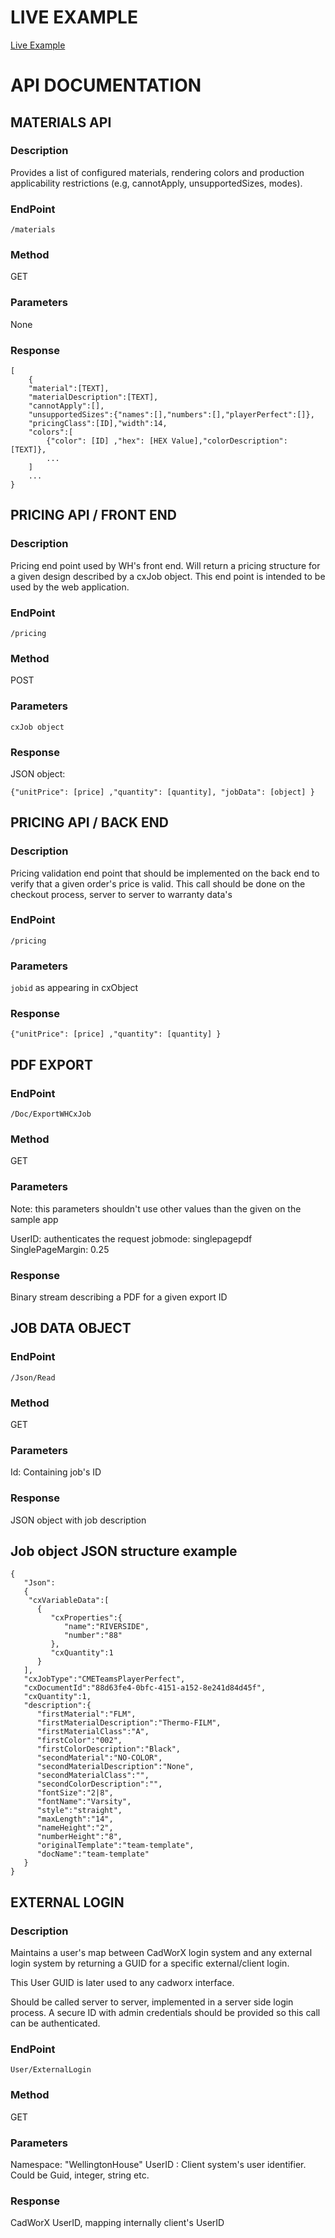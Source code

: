 # LIVE EXAMPLE #

[Live Example](https://stahls.github.io/wh-example/)


# API DOCUMENTATION #

## MATERIALS API ##

### Description ###

Provides a list of configured materials, rendering colors and production applicability restrictions (e.g, cannotApply, unsupportedSizes, modes).

### EndPoint ###

`/materials`

### Method ###

GET

### Parameters ###

None

### Response ###

```
[
	{
	"material":[TEXT],
	"materialDescription":[TEXT],
	"cannotApply":[],
	"unsupportedSizes":{"names":[],"numbers":[],"playerPerfect":[]},
	"pricingClass":[ID],"width":14,
	"colors":[
		{"color": [ID] ,"hex": [HEX Value],"colorDescription": [TEXT]},
		...
	]
	...
}
```

## PRICING API / FRONT END ##

### Description ###

Pricing end point used by WH's front end. Will return a pricing structure for a given design described by a cxJob object. This end point is intended to be used by the web application.

### EndPoint ###

`/pricing`

### Method ###

POST

### Parameters ###

`cxJob object`

### Response ###

JSON object:

`{"unitPrice": [price] ,"quantity": [quantity], "jobData": [object] }`

## PRICING API / BACK END ##

### Description ###

Pricing validation end point that should be implemented on the back end to verify that a given order's price is valid. This call should be done on the checkout process, server to server to warranty data's 

### EndPoint ###

`/pricing`

### Parameters ###

`jobid` as appearing in cxObject

### Response ### 

`{"unitPrice": [price] ,"quantity": [quantity] }`

## PDF EXPORT ##

### EndPoint ###

`/Doc/ExportWHCxJob`

### Method ###

GET

### Parameters ### 

Note: this parameters shouldn't use other values than the given on the sample app

UserID: authenticates the request
jobmode: singlepagepdf
SinglePageMargin: 0.25 

### Response ###

Binary stream describing a PDF for a given export ID

## JOB DATA OBJECT ##

### EndPoint ###

`/Json/Read`

### Method ###

GET

### Parameters ### 

Id: Containing job's ID

### Response ###

JSON object with job description

## Job object JSON structure example ##

```
{  
   "Json":
   {
    "cxVariableData":[  
      {  
         "cxProperties":{  
            "name":"RIVERSIDE",
            "number":"88"
         },
         "cxQuantity":1
      }
   ],
   "cxJobType":"CMETeamsPlayerPerfect",
   "cxDocumentId":"88d63fe4-0bfc-4151-a152-8e241d84d45f",
   "cxQuantity":1,
   "description":{  
      "firstMaterial":"FLM",
      "firstMaterialDescription":"Thermo-FILM",
      "firstMaterialClass":"A",
      "firstColor":"002",
      "firstColorDescription":"Black",
      "secondMaterial":"NO-COLOR",
      "secondMaterialDescription":"None",
      "secondMaterialClass":"",
      "secondColorDescription":"",
      "fontSize":"2|8",
      "fontName":"Varsity",
      "style":"straight",
      "maxLength":"14",
      "nameHeight":"2",
      "numberHeight":"8",
      "originalTemplate":"team-template",
      "docName":"team-template"
   }
}
```

## EXTERNAL LOGIN ##

### Description ###

Maintains a user's map between CadWorX login system and any external login system by returning a GUID for a specific external/client login.

This User GUID is later used to any cadworx interface.

Should be called server to server, implemented in a server side login process. A secure ID with admin credentials should be provided so this call can be authenticated.

### EndPoint ###

`User/ExternalLogin`

### Method ###

GET

### Parameters ### 

Namespace: "WellingtonHouse"
UserID : Client system's user identifier.  Could be Guid, integer, string etc. 

### Response ###

CadWorX UserID, mapping internally client's UserID


